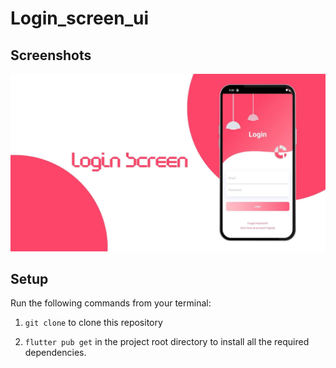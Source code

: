 # Login_screen_ui
## Screenshots

![bmi (820 x 360 px)](https://github.com/nibinpsreenivas/Login_screen_ui/blob/main/login%20screen.jpg)

## Setup
    
Run the following commands from your terminal:
 
1) `git clone` to clone this repository 
 
2) `flutter pub get` in the project root directory to install all the required dependencies.
 
 
 
